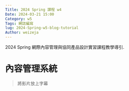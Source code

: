 ```yaml
---
Title: 2024 Spring 課程 w4
Date: 2024-03-21 15:00
Category: w5
Tags: 網誌編寫
lug: 2024-Spring-w5-blog-tutorial
Author: weizeja
---
```


2024 Spring 網際內容管理與協同產品設計實習課程教學導引.

<!-- PELICAN_END_SUMMARY -->

# 內容管理系統
>將影片放上字幕
